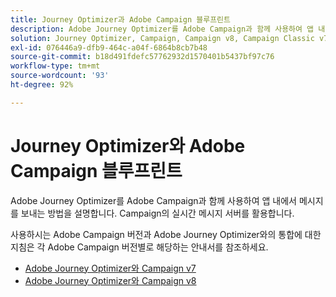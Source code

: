 ```yaml
---
title: Journey Optimizer과 Adobe Campaign 블루프린트
description: Adobe Journey Optimizer를 Adobe Campaign과 함께 사용하여 앱 내에서 메시지를 보내는 방법을 설명합니다. Campaign의 실시간 메시지 서버를 활용합니다.
solution: Journey Optimizer, Campaign, Campaign v8, Campaign Classic v7, Campaign Standard
exl-id: 076446a9-dfb9-464c-a04f-6864b8cb7b48
source-git-commit: b18d491fdefc57762932d1570401b5437bf97c76
workflow-type: tm+mt
source-wordcount: '93'
ht-degree: 92%

---
```


# Journey Optimizer와 Adobe Campaign   블루프린트

Adobe Journey Optimizer를 Adobe Campaign과 함께 사용하여 앱 내에서 메시지를 보내는 방법을 설명합니다. Campaign의 실시간 메시지 서버를 활용합니다.

사용하시는 Adobe Campaign 버전과 Adobe Journey Optimizer와의 통합에 대한 지침은 각 Adobe Campaign 버전별로 해당하는 안내서를 참조하세요.

* [Adobe Journey Optimizer와 Campaign v7](ajo-and-campaign-v7.md)
* [Adobe Journey Optimizer와 Campaign v8](ajo-and-campaign-v8.md)